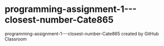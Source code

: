 # programming-assignment-1---closest-number-Cate865
programming-assignment-1---closest-number-Cate865 created by GitHub Classroom
